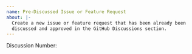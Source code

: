 ```yaml
---
name: Pre-Discussed Issue or Feature Request
about: |-
  Create a new issue or feature request that has been already been
  discussed and approved in the GitHub Discussions section.
---
```


Discussion Number:

